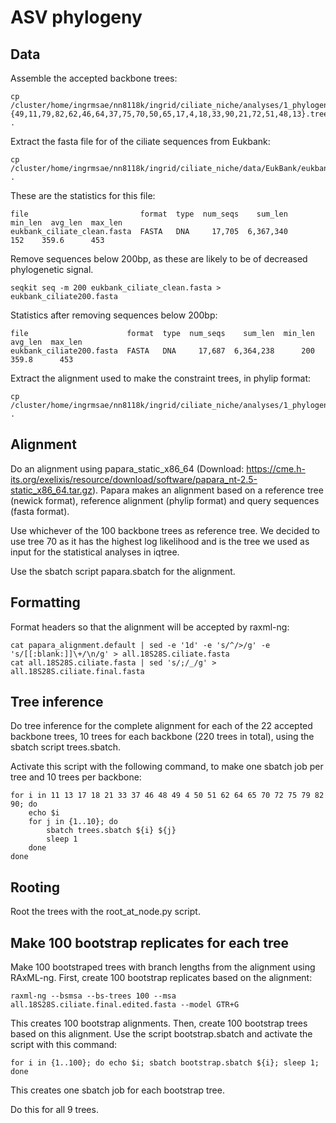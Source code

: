 # ASV phylogeny

## Data

Assemble the accepted backbone trees:

```
cp /cluster/home/ingrmsae/nn8118k/ingrid/ciliate_niche/analyses/1_phylogenies/reference_phylogeny/phylogeny_round2/all.18S28S.constrained.{49,11,79,82,62,46,64,37,75,70,50,65,17,4,18,33,90,21,72,51,48,13}.tree.raxml.bestTree .
```

Extract the fasta file for of the ciliate sequences from Eukbank: 

```
cp /cluster/home/ingrmsae/nn8118k/ingrid/ciliate_niche/data/EukBank/eukbank_ciliate_clean.fasta .
```

These are the statistics for this file:

```
file                         format  type  num_seqs    sum_len  min_len  avg_len  max_len
eukbank_ciliate_clean.fasta  FASTA   DNA     17,705  6,367,340      152    359.6      453
```

Remove sequences below 200bp, as these are likely to be of decreased phylogenetic signal.

```
seqkit seq -m 200 eukbank_ciliate_clean.fasta > eukbank_ciliate200.fasta
```

Statistics after removing sequences below 200bp:

```
file                      format  type  num_seqs    sum_len  min_len  avg_len  max_len
eukbank_ciliate200.fasta  FASTA   DNA     17,687  6,364,238      200    359.8      453
```

Extract the alignment used to make the constraint trees, in phylip format:

```
cp /cluster/home/ingrmsae/nn8118k/ingrid/ciliate_niche/analyses/1_phylogenies/reference_phylogeny/all.18S28S.replaced.phy .
```

## Alignment

Do an alignment using papara_static_x86_64 (Download: https://cme.h-its.org/exelixis/resource/download/software/papara_nt-2.5-static_x86_64.tar.gz). Papara makes an alignment based on a reference tree (newick format), reference alignment (phylip format) and query sequences (fasta format).    
    
Use whichever of the 100 backbone trees as reference tree. We decided to use tree 70 as it has the highest log likelihood and is the tree we used as input for the statistical analyses in iqtree.

Use the sbatch script papara.sbatch for the alignment. 

## Formatting

Format headers so that the alignment will be accepted by raxml-ng:

```
cat papara_alignment.default | sed -e '1d' -e 's/^/>/g' -e 's/[[:blank:]]\+/\n/g' > all.18S28S.ciliate.fasta
cat all.18S28S.ciliate.fasta | sed 's/;/_/g' > all.18S28S.ciliate.final.fasta
```

## Tree inference

Do tree inference for the complete alignment for each of the 22 accepted backbone trees, 10 trees for each backbone (220 trees in total), using the sbatch script trees.sbatch. 

Activate this script with the following command, to make one sbatch job per tree and 10 trees per backbone:

```
for i in 11 13 17 18 21 33 37 46 48 49 4 50 51 62 64 65 70 72 75 79 82 90; do 
    echo $i
    for j in {1..10}; do
        sbatch trees.sbatch ${i} ${j}
        sleep 1
    done
done
```

## Rooting 
Root the trees with the root_at_node.py script. 

## Make 100 bootstrap replicates for each tree

Make 100 bootstraped trees with branch lengths from the alignment using RAxML-ng. First, create 100 bootstrap replicates based on the alignment:

```
raxml-ng --bsmsa --bs-trees 100 --msa all.18S28S.ciliate.final.edited.fasta --model GTR+G
```

This creates 100 bootstrap alignments. Then, create 100 bootstrap trees based on this alignment. Use the script bootstrap.sbatch and activate the script with this command:

```
for i in {1..100}; do echo $i; sbatch bootstrap.sbatch ${i}; sleep 1; done
```

This creates one sbatch job for each bootstrap tree.

Do this for all 9 trees.
